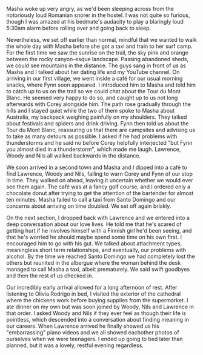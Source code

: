 Masha woke up very angry, as we'd been sleeping across from the notoriously loud Romanian snorer in the hostel. I was not quite so furious, though I was amazed at his bedmate's audacity to play a blaringly loud 5:30am alarm before rolling over and going back to sleep.

Nevertheless, we set off earlier than normal, mindful that we wanted to walk the whole day with Masha before she got a taxi and train to her surf camp. For the first time we saw the sunrise on the trail, the sky pink and orange between the rocky canyon-esque landscape. Passing abandoned sheds, we could see mountains in the distance. The guys sang in front of us as Masha and I talked about her dating life and my YouTube channel. On arriving in our first village, we went inside a café for our usual morning snacks, where Fynn soon appeared. I introduced him to Masha and told him to catch up to us on the trail so we could chat about the Tour du Mont Blanc. He seemed very happy to do so, and caught up to us not long afterwards with Corey alongside him. The path rose gradually through the hills and I stayed quiet while the two of them spoke to Masha about Australia, my backpack weighing painfully on my shoulders. They talked about festivals and spiders and drink driving. Fynn then told us about the Tour du Mont Blanc, reassuring us that there are campsites and advising us to take as many detours as possible. I asked if he had problems with thunderstorms and he said no before Corey helpfully interjected "but Fynn you almost died in a thunderstorm", which made me laugh. Lawrence, Woody and Nils all walked backwards in the distance.

We soon arrived in a second town and Masha and I dipped into a café to find Lawrence, Woody and Nils, failing to warn Corey and Fynn of our stop in time. They walked on ahead, leaving it uncertain whether we would ever see them again. The café was at a fancy golf course, and I ordered only a chocolate donut after trying to get the attention of the bartender for almost ten minutes. Masha failed to call a taxi from Santo Domingo and our concerns about arriving on time doubled. We set off again briskly.

On the next section, I dropped back with Lawrence and we entered into a deep conversation about our love lives. He told me that he's scared of getting hurt if he involves himself with a Finnish girl he'd been seeing, and that he's worried he should maybe spend some time on his own first. I encouraged him to go with his gut. We talked about attachment types, meaningless short term relationships, and eventually, our problems with alcohol. By the time we reached Santo Domingo we had completely lost the others but reunited in the albergue where the woman behind the desk managed to call Masha a taxi, albeit prematurely. We said swift goodbyes and then the rest of us checked in. 

Our incredibly early arrival allowed for a long afternoon of rest. After listening to Olivia Rodrigo in bed, I visited the exterior of the cathedral where the chickens work before buying supplies from the supermarket. I ate dinner on my own but was soon joined by Woody, Nils and Lawrence in that order. I asked Woody and Nils if they ever feel as though their life is pointless, which descended into a conversation about finding meaning in our careers. When Lawrence arrived he finally showed us his "embarrassing" piano videos and we all showed eachother photos of ourselves when we were teenagers. I ended up going to bed later than planned, but it was a lovely, restful evening regardless.